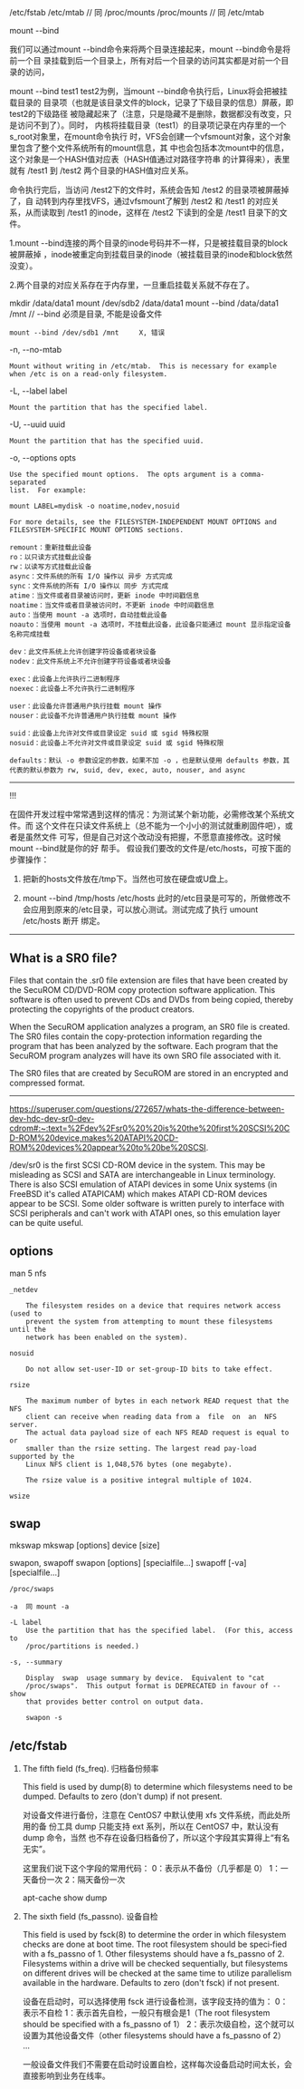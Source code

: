 

/etc/fstab
/etc/mtab           // 同 /proc/mounts
/proc/mounts        // 同 /etc/mtab


mount --bind

我们可以通过mount --bind命令来将两个目录连接起来，mount --bind命令是将前一个目
录挂载到后一个目录上，所有对后一个目录的访问其实都是对前一个目录的访问，


mount --bind test1 test2为例，当mount --bind命令执行后，Linux将会把被挂载目录的
目录项（也就是该目录文件的block，记录了下级目录的信息）屏蔽，即test2的下级路径
被隐藏起来了（注意，只是隐藏不是删除，数据都没有改变，只是访问不到了）。同时，
内核将挂载目录（test1）的目录项记录在内存里的一个s_root对象里，在mount命令执行
时，VFS会创建一个vfsmount对象，这个对象里包含了整个文件系统所有的mount信息，其
中也会包括本次mount中的信息，这个对象是一个HASH值对应表（HASH值通过对路径字符串
的计算得来），表里就有 /test1 到 /test2 两个目录的HASH值对应关系。

命令执行完后，当访问 /test2下的文件时，系统会告知 /test2 的目录项被屏蔽掉了，自
动转到内存里找VFS，通过vfsmount了解到 /test2 和 /test1 的对应关系，从而读取到
/test1 的inode，这样在 /test2 下读到的全是 /test1 目录下的文件。

1.mount --bind连接的两个目录的inode号码并不一样，只是被挂载目录的block被屏蔽掉
，inode被重定向到挂载目录的inode（被挂载目录的inode和block依然没变）。

2.两个目录的对应关系存在于内存里，一旦重启挂载关系就不存在了。


mkdir /data/data1
mount /dev/sdb2 /data/data1
mount --bind /data/data1 /mnt       // --bind 必须是目录, 不能是设备文件

    mount --bind /dev/sdb1 /mnt     X, 错误


-n, --no-mtab

    Mount without writing in /etc/mtab.  This is necessary for example when /etc is on a read-only filesystem.

-L, --label label

    Mount the partition that has the specified label.

-U, --uuid uuid

    Mount the partition that has the specified uuid.

-o, --options opts

    Use the specified mount options.  The opts argument is a comma-separated
    list.  For example:

    mount LABEL=mydisk -o noatime,nodev,nosuid

    For more details, see the FILESYSTEM-INDEPENDENT MOUNT OPTIONS and
    FILESYSTEM-SPECIFIC MOUNT OPTIONS sections.

    remount：重新挂载此设备
    ro：以只读方式挂载此设备
    rw：以读写方式挂载此设备
    async：文件系统的所有 I/O 操作以 异步 方式完成
    sync：文件系统的所有 I/O 操作以 同步 方式完成
    atime：当文件或者目录被访问时，更新 inode 中时间戳信息
    noatime：当文件或者目录被访问时，不更新 inode 中时间戳信息
    auto：当使用 mount -a 选项时，自动挂载此设备
    noauto：当使用 mount -a 选项时，不挂载此设备，此设备只能通过 mount 显示指定设备名称完成挂载

    dev：此文件系统上允许创建字符设备或者块设备
    nodev：此文件系统上不允许创建字符设备或者块设备

    exec：此设备上允许执行二进制程序
    noexec：此设备上不允许执行二进制程序

    user：此设备允许普通用户执行挂载 mount 操作
    nouser：此设备不允许普通用户执行挂载 mount 操作

    suid：此设备上允许对文件或目录设定 suid 或 sgid 特殊权限
    nosuid：此设备上不允许对文件或目录设定 suid 或 sgid 特殊权限

    defaults：默认 -o 参数设定的参数，如果不加 -o ，也是默认使用 defaults 参数，其代表的默认参数为 rw, suid, dev, exec, auto, nouser, and async

--- 

!!!

在固件开发过程中常常遇到这样的情况：为测试某个新功能，必需修改某个系统文件。而
这个文件在只读文件系统上（总不能为一个小小的测试就重刷固件吧），或者是虽然文件
可写，但是自己对这个改动没有把握，不愿意直接修改。这时候mount --bind就是你的好
帮手。 假设我们要改的文件是/etc/hosts，可按下面的步骤操作： 

1. 把新的hosts文件放在/tmp下。当然也可放在硬盘或U盘上。 

2. mount --bind /tmp/hosts /etc/hosts       此时的/etc目录是可写的，所做修改不
   会应用到原来的/etc目录，可以放心测试。测试完成了执行 umount /etc/hosts 断开
   绑定。 



---

## What is a SR0 file?

Files that contain the .sr0 file extension are files that have been created by
the SecuROM CD/DVD-ROM copy protection software application. This software is
often used to prevent CDs and DVDs from being copied, thereby protecting the
copyrights of the product creators.

When the SecuROM application analyzes a program, an SR0 file is created. The
SR0 files contain the copy-protection information regarding the program that
has been analyzed by the software. Each program that the SecuROM program
analyzes will have its own SRO file associated with it.

The SR0 files that are created by SecuROM are stored in an encrypted and
compressed format.


---

https://superuser.com/questions/272657/whats-the-difference-between-dev-hdc-dev-sr0-dev-cdrom#:~:text=%2Fdev%2Fsr0%20%20is%20the%20first%20SCSI%20CD-ROM%20device,makes%20ATAPI%20CD-ROM%20devices%20appear%20to%20be%20SCSI.

/dev/sr0 is the first SCSI CD-ROM device in the system. This may be misleading
as SCSI and SATA are interchangeable in Linux terminology. There is also SCSI
emulation of ATAPI devices in some Unix systems (in FreeBSD it's called
ATAPICAM) which makes ATAPI CD-ROM devices appear to be SCSI. Some older
software is written purely to interface with SCSI peripherals and can't work
with ATAPI ones, so this emulation layer can be quite useful.



## options

man 5 nfs

```
_netdev

    The filesystem resides on a device that requires network access (used to
    prevent the system from attempting to mount these filesystems until the
    network has been enabled on the system).

nosuid 

    Do not allow set-user-ID or set-group-ID bits to take effect.

rsize

    The maximum number of bytes in each network READ request that the NFS
    client can receive when reading data from a  file  on  an  NFS server.
    The actual data payload size of each NFS READ request is equal to or
    smaller than the rsize setting. The largest read pay‐load supported by the
    Linux NFS client is 1,048,576 bytes (one megabyte).

    The rsize value is a positive integral multiple of 1024.

wsize

```



## swap

mkswap
    mkswap [options] device [size]


swapon, swapoff
    swapon [options] [specialfile...]
    swapoff [-va] [specialfile...]

    /proc/swaps

    -a  同 mount -a

    -L label
        Use the partition that has the specified label.  (For this, access to
        /proc/partitions is needed.)

    -s, --summary
        
        Display  swap  usage summary by device.  Equivalent to "cat
        /proc/swaps".  This output format is DEPRECATED in favour of --show
        that provides better control on output data.
        
        swapon -s



## /etc/fstab

1. The fifth field (fs_freq). 归档备份频率

    This field is used by dump(8) to determine which filesystems need to be
    dumped.  Defaults to zero (don't dump) if not present.

    对设备文件进行备份，注意在 CentOS7 中默认使用 xfs 文件系统，而此处所用的备
    份工具 dump 只能支持 ext 系列，所以在 CentOS7 中，默认没有 dump 命令，当然
    也不存在设备归档备份了，所以这个字段其实算得上“有名无实”。

    这里我们说下这个字段的常用代码：
        0：表示从不备份（几乎都是 0）
        1：一天备份一次
        2：隔天备份一次

    apt-cache show dump

1. The sixth field (fs_passno). 设备自检

    This  field is used by fsck(8) to determine the order in which filesystem
    checks are done at boot time.  The root filesystem should be speci‐fied
    with a fs_passno of 1.  Other filesystems should have a fs_passno of 2.
    Filesystems within a drive will be  checked  sequentially,  but filesystems
    on  different drives will be checked at the same time to utilize
    parallelism available in the hardware.  Defaults to zero (don't fsck) if
    not present.

    设备在启动时，可以选择使用 fsck 进行设备检测，该字段支持的值为：
        0：表示不自检
        1：表示首先自检，一般只有根会是1（The root filesystem should be specified with a fs_passno  of  1）
        2：表示次级自检，这个就可以设置为其他设备文件（other filesystems  should  have  a  fs_passno  of 2）
        ...

    一般设备文件我们不需要在启动时设置自检，这样每次设备启动时间太长，会直接影响到业务在线率。
